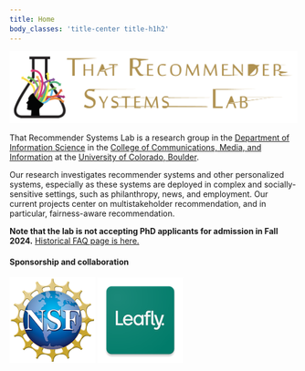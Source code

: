 ```yaml
---
title: Home
body_classes: 'title-center title-h1h2'
---
```


![That Recommender Systems Lab](img/trsl-header.png)

That Recommender Systems Lab is a research group in the [Department of Information Science](https://www.colorado.edu/cmci/infoscience) in the [College of Communications, Media, and Information](https://www.colorado.edu/cmci/) at the [University of Colorado, Boulder](https://www.colorado.edu/). 

Our research investigates recommender systems and other personalized systems, especially as these systems are deployed in complex and socially-sensitive settings, such as philanthropy, news, and employment. Our current projects center on multistakeholder recommendation, and in particular, fairness-aware recommendation.  

**Note that the lab is not accepting PhD applicants for admission in Fall 2024.** [Historical FAQ page is here.](http://www.that-recsys-lab.net/home/people/burke/phq-faq)

#### Sponsorship and collaboration

[![NSF-logo|150x150](img/NSF_Logo.png)](http://nsf.gov)
[![Leafly-logo](img/leafly_logo.png)](https://www.leafly.com/strains/lists)

